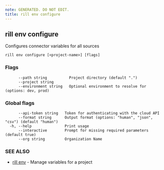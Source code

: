 ```yaml
---
note: GENERATED. DO NOT EDIT.
title: rill env configure
---
```

## rill env configure

Configures connector variables for all sources

```
rill env configure [<project-name>] [flags]
```

### Flags

```
      --path string          Project directory (default ".")
      --project string       
      --environment string   Optional environment to resolve for (options: dev, prod)
```

### Global flags

```
      --api-token string   Token for authenticating with the cloud API
      --format string      Output format (options: "human", "json", "csv") (default "human")
  -h, --help               Print usage
      --interactive        Prompt for missing required parameters (default true)
      --org string         Organization Name
```

### SEE ALSO

* [rill env](env.md)	 - Manage variables for a project

